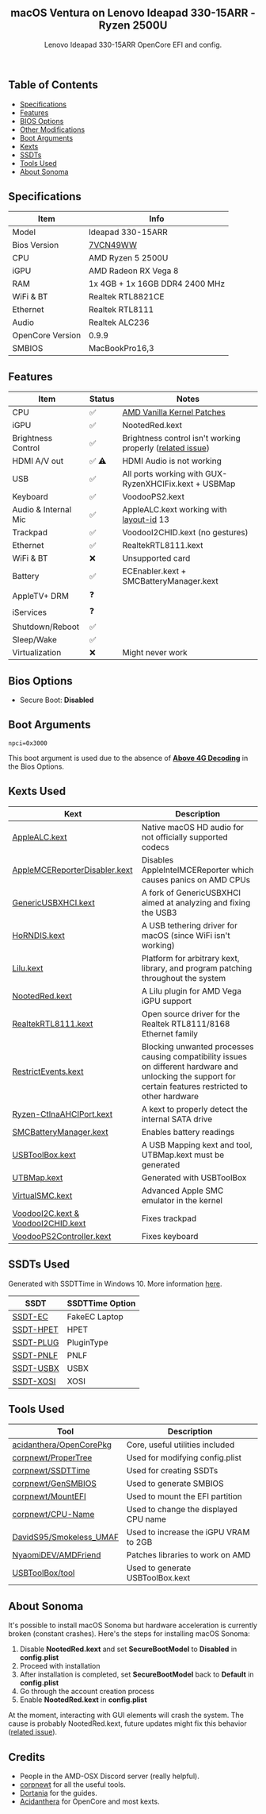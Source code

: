 <p align="center">
 <h2 align="center">macOS Ventura on Lenovo Ideapad 330-15ARR - Ryzen 2500U</h2>
 <p align="center">Lenovo Ideapad 330-15ARR OpenCore EFI and config.</p>
</p>
<p align="center"><img src="https://img.shields.io/badge/Bios-7VCN49WW-blue?logo=lenovo&amp;logoColor=%23fff" alt="" />&nbsp;<img src="https://img.shields.io/badge/OpenCore-0.9.9-black" alt="" />&nbsp;<img src="https://img.shields.io/badge/MacOS-Ventura%2013.6.6-green?logo=apple&amp;logoColor=%23fff" alt="" /></p>

## Table of Contents

*   [Specifications](#specifications)
*   [Features](#features)
*   [BIOS Options](#bios-options)
*   [Other Modifications](#other-modifications)
*   [Boot Arguments](#boot-arguments)
*   [Kexts](#kexts-used)
*   [SSDTs](#ssdts-used)
*   [Tools Used](#tools-used)
*   [About Sonoma](#about-sonoma)

## Specifications

| Item  | Info  |
| ------------ | ------------ |
| Model  | Ideapad 330-15ARR  |
| Bios Version  | [7VCN49WW](https://pcsupport.lenovo.com/us/en/products/laptops-and-netbooks/300-series/330-15arr/downloads/driver-list/component?name=BIOS%2FUEFI&id=5AC6A815-321D-440E-8833-B07A93E0428C)  |
| CPU  |  AMD Ryzen 5 2500U |
|  iGPU | AMD Radeon RX Vega 8  |
| RAM  | 1x 4GB + 1x 16GB  DDR4 2400 MHz  |
| WiFi & BT | Realtek RTL8821CE  |
| Ethernet  | Realtek RTL8111  |
| Audio  | Realtek ALC236  |
| OpenCore Version  | 0.9.9  |
| SMBIOS  | MacBookPro16,3   |

## Features
| Item | Status | Notes |
| --- | --- | --- |
| CPU | ✅ | [AMD Vanilla Kernel Patches](https://github.com/AMD-OSX/AMD_Vanilla?tab=readme-ov-file#read-me-first) |
| iGPU | ✅ | NootedRed.kext|
| Brightness Control | ✅ | Brightness control isn't working properly ([related issue](https://github.com/ChefKissInc/NootedRed/issues/236))|
| HDMI A/V out | ✅ ⚠️| HDMI Audio is not working |
| USB | ✅ | All ports working with GUX-RyzenXHCIFix.kext + USBMap|
| Keyboard | ✅ | VoodooPS2.kext |
| Audio & Internal Mic| ✅ | AppleALC.kext working with [layout-id](https://dortania.github.io/OpenCore-Post-Install/universal/audio.html) 13|
| Trackpad | ✅ | VoodooI2CHID.kext (no gestures)|
| Ethernet | ✅ | RealtekRTL8111.kext |
| WiFi & BT|❌| Unsupported card|
| Battery | ✅ | ECEnabler.kext + SMCBatteryManager.kext|
| AppleTV+ DRM | ❓| |
| iServices | ❓ | |
| Shutdown/Reboot | ✅ |   |
| Sleep/Wake | ✅ | |
| Virtualization |❌|Might never work|

## Bios Options

*   Secure Boot: **Disabled**

## Boot Arguments

`npci=0x3000` 

This boot argument is used due to the absence of [**Above 4G Decoding**](https://dortania.github.io/OpenCore-Install-Guide/AMD/zen.html#enable) in the Bios Options.

## Kexts Used

| Kext | Description |
| --- | --- |
| [AppleALC.kext](https://github.com/acidanthera/AppleALC) | Native macOS HD audio for not officially supported codecs |
| [AppleMCEReporterDisabler.kext](https://files.amd-osx.com/AppleMCEReporterDisabler.kext.zip) | Disables AppleIntelMCEReporter which causes panics on AMD CPUs |
| [GenericUSBXHCI.kext](https://github.com/RattletraPM/GUX-RyzenXHCIFix) | A fork of GenericUSBXHCI aimed at analyzing and fixing the USB3 |
| [HoRNDIS.kext](https://github.com/TomHeaven/HoRNDIS) | A USB tethering driver for macOS (since WiFi isn't working) |
| [Lilu.kext](https://github.com/acidanthera/Lilu) | Platform for arbitrary kext, library, and program patching throughout the system |
| [NootedRed.kext](https://github.com/ChefKissInc/NootedRed) | A Lilu plugin for AMD Vega iGPU support |
| [RealtekRTL8111.kext](https://github.com/Mieze/RTL8111_driver_for_OS_X) | Open source driver for the Realtek RTL8111/8168 Ethernet family |
| [RestrictEvents.kext](https://github.com/acidanthera/RestrictEvents) | Blocking unwanted processes causing compatibility issues on different hardware and unlocking the support for certain features restricted to other hardware |
| [Ryzen-CtlnaAHCIPort.kext]() | A kext to properly detect the internal SATA drive |
| [SMCBatteryManager.kext](https://github.com/acidanthera/VirtualSMC) | Enables battery readings |
| [USBToolBox.kext](https://github.com/corpnewt/USBMap) | A USB Mapping kext and tool,  UTBMap.kext must be generated |
| [UTBMap.kext](https://github.com/USBToolBox/tool) | Generated with USBToolBox |
| [VirtualSMC.kext](https://github.com/acidanthera/VirtualSMC) | Advanced Apple SMC emulator in the kernel |
| [VoodooI2C.kext & VoodooI2CHID.kext](https://chefkissinc.github.io/Extras/Kexts/VoodooI2C.zip) | Fixes trackpad |
| [VoodooPS2Controller.kext](https://github.com/acidanthera/VoodooPS2) | Fixes keyboard |

## SSDTs Used

Generated with SSDTTime in Windows 10. More information [here](https://chefkissinc.github.io/guide/gathering-files/acpi).

| SSDT | SSDTTime Option
| --- | --- |
| [SSDT-EC ](https://chefkissinc.github.io/guide/gathering-files/acpi) | FakeEC Laptop |
| [SSDT-HPET](https://chefkissinc.github.io/guide/gathering-files/T) | HPET |
| [SSDT-PLUG](https://chefkissinc.github.io/guide/gathering-files/acpi) | PluginType |
| [SSDT-PNLF](https://chefkissinc.github.io/guide/gathering-files/acpi) | PNLF |
| [SSDT-USBX](https://chefkissinc.github.io/guide/gathering-files/acpi) | USBX |
| [SSDT-XOSI](https://chefkissinc.github.io/guide/gathering-files/acpi) | XOSI |

## Tools Used

| Tool | Description |
| --- | --- |
| [acidanthera/OpenCorePkg](https://github.com/acidanthera/OpenCorePkg/releases) | Core, useful utilities included |
| [corpnewt/ProperTree](https://github.com/corpnewt/ProperTree) | Used for modifying config.plist |
| [corpnewt/SSDTTime](https://github.com/corpnewt/SSDTTime) | Used for creating SSDTs |
| [corpnewt/GenSMBIOS](https://github.com/corpnewt/GenSMBIOS) | Used to generate SMBIOS |
| [corpnewt/MountEFI](https://github.com/corpnewt/MountEFI) | Used to mount the EFI partition |
| [corpnewt/CPU-Name](https://github.com/corpnewt/CPU-Name) | Used to change the displayed CPU name |
| [DavidS95/Smokeless_UMAF](https://github.com/DavidS95/Smokeless_UMAF) | Used to increase the iGPU VRAM to 2GB|
| [NyaomiDEV/AMDFriend](https://github.com/NyaomiDEV/AMDFriend) | Patches libraries to work on AMD |
| [USBToolBox/tool](https://github.com/USBToolBox/tool) | Used to generate USBToolBox.kext |

## About Sonoma
It's possible to install macOS Sonoma but hardware acceleration is currently broken (constant crashes). Here's the steps for installing macOS Sonoma:

1. Disable **NootedRed.kext** and set **SecureBootModel** to **Disabled** in **config.plist**
2. Proceed with installation
3. After installation is completed, set **SecureBootModel** back to **Default** in **config.plist**
4. Go through the account creation process
5. Enable **NootedRed.kext** in **config.plist**

At the moment, interacting with GUI elements will crash the system. The cause is probably NootedRed.kext,  future updates might fix this behavior ([related issue](https://github.com/ChefKissInc/NootedRed/issues/235)).

## Credits

*   People in the AMD-OSX Discord server (really helpful).
*   [corpnewt](https://github.com/corpnewt) for all the useful tools.
*   [Dortania](https://dortania.github.io/OpenCore-Install-Guide/) for the guides.
*   [Acidanthera](https://github.com/acidanthera) for OpenCore and most kexts.
